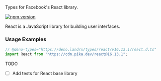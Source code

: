 Types for Facebook's React library.

[![npm version](https://img.shields.io/npm/v/react.svg?style=flat)](https://www.npmjs.com/package/react)

React is a JavaScript library for building user interfaces.

### Usage Examples

```typescript
// @deno-types="https://deno.land/x/types/react/v16.13.1/react.d.ts"
import React from "https://cdn.pika.dev/react@16.13.1";
```

TODO
- [ ] Add tests for React base library